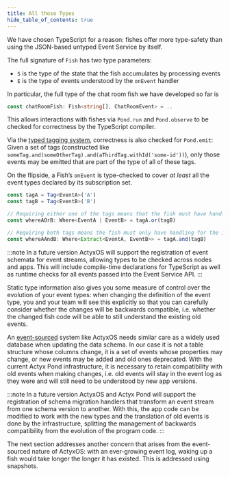 ```yaml
---
title: All those Types
hide_table_of_contents: true
---
```


We have chosen TypeScript for a reason: fishes offer more type-safety than using the JSON-based untyped Event Service by itself.

The full signature of `Fish` has two type parameters:

- `S` is the type of the state that the fish accumulates by processing events
- `E` is the type of events understood by the `onEvent` handler

In particular, the full type of the chat room fish we have developed so far is

```typescript
const chatRoomFish: Fish<string[], ChatRoomEvent> = ..
```

This allows interactions with fishes via `Pond.run` and `Pond.observe` to be checked for correctness
by the TypeScript compiler.

Via the [typed tagging system](typed-tags), correctness is also checked for `Pond.emit`: Given a set
of tags (constructed like `someTag.and(someOtherTag).and(aThirdTag.withId('some-id'))`), only those
events may be emitted that are part of the type of all of these tags.

On the flipside, a Fish’s `onEvent` is type-checked to cover _at least_ all the event types declared
by its subscription set.
```typescript
const tagA = Tag<EventA>('A')
const tagB = Tag<EventB>('B')

// Requiring either one of the tags means that the fish must have handling for the complete set
const whereAOrB: Where<EventA | EventB> = tagA.or(tagB)

// Requiring both tags means the fish must only have handling for the intersection of their TypeScript-types
const whereAAndB: Where<Extract<EventA, EventB>> = tagA.and(tagB)
```

:::note
In a future version ActyxOS will support the registration of event schemata for event streams, allowing types to be checked across nodes and apps. This will include compile-time declarations for TypeScript as well as runtime checks for all events passed into the Event Service API.
:::

Static type information also gives you some measure of control over the evolution of your event types:
when changing the definition of the event type, you and your team will see this explicitly so that you can carefully consider whether the changes will be backwards compatible, i.e. whether the changed fish code will be able to still understand the existing old events.

An [event-sourced](https://martinfowler.com/eaaDev/EventSourcing.html) system like ActyxOS needs similar care as a widely used database when updating the data schema.
In our case it is not a table structure whose columns change, it is a set of events whose properties may change, or new events may be added and old ones deprecated.
With the current Actyx Pond infrastructure, it is necessary to retain compatibility with old events when making changes, i.e. old events will stay in the event log as they were and will still need to be understood by new app versions.

:::note
In a future version ActyxOS and Actyx Pond will support the registration of schema migration handlers that transform an event stream from one schema version to another. With this, the app code can be modified to work with the new types and the translation of old events is done by the infrastructure, splitting the management of backwards compatibility from the evolution of the program code.
:::

The next section addresses another concern that arises from the event-sourced nature of ActyxOS:
with an ever-growing event log, waking up a fish would take longer the longer it has existed.
This is addressed using snapshots.
